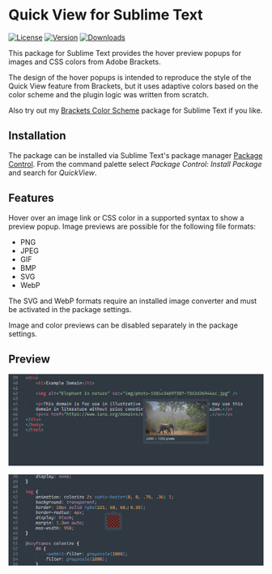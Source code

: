 # Quick View for Sublime Text

[![License](https://img.shields.io/github/license/jwortmann/quick-view)](https://github.com/jwortmann/quick-view/blob/master/LICENSE)
[![Version](https://img.shields.io/github/v/release/jwortmann/quick-view?label=version)](https://github.com/jwortmann/quick-view/releases)
[![Downloads](https://img.shields.io/packagecontrol/dt/QuickView)](https://packagecontrol.io/packages/QuickView)

This package for Sublime Text provides the hover preview popups for images and CSS colors from Adobe Brackets.

The design of the hover popups is intended to reproduce the style of the Quick View feature from Brackets, but it uses adaptive colors based on the color scheme and the plugin logic was written from scratch.

Also try out my [Brackets Color Scheme](https://github.com/jwortmann/brackets-color-scheme) package for Sublime Text if you like.

## Installation

The package can be installed via Sublime Text's package manager [Package Control](https://packagecontrol.io/installation).
From the command palette select *Package Control: Install Package* and search for *QuickView*.

## Features

Hover over an image link or CSS color in a supported syntax to show a preview popup.
Image previews are possible for the following file formats:

* PNG
* JPEG
* GIF
* BMP
* SVG
* WebP

The SVG and WebP formats require an installed image converter and must be activated in the package settings.

Image and color previews can be disabled separately in the package settings.

## Preview

![Image popup](img/image_popup.png)

![Color popup](img/color_popup.png)
